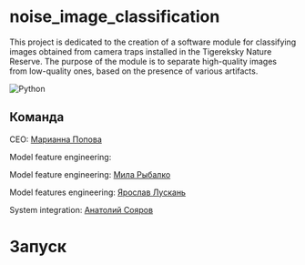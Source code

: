 # noise_image_classification

This project is dedicated to the creation of a software module for classifying images 
obtained from camera traps installed in the Tigereksky Nature Reserve. The purpose of 
the module is to separate high-quality images from low-quality ones, based on the 
presence of various artifacts.


![Python](https://img.shields.io/badge/python-3670A0?style=for-the-badge&logo=python&logoColor=ffdd54)


## Команда

CEO: [Марианна Попова](https://github.com/neunerin)

Model feature engineering: 

Model feature engineering: [Мила Рыбалко](https://github.com/ludryb)

Model features engineering: [Ярослав Лускань](https://github.com/Sellch)

System integration: [Анатолий Сояров](https://github.com/DogeOk)


# Запуск


